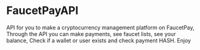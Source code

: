 # FaucetPayAPI
API for you to make a cryptocurrency management platform on FaucetPay, Through the API you can make payments, see faucet lists, see your balance, Check if a wallet or user exists and check payment HASH. Enjoy
